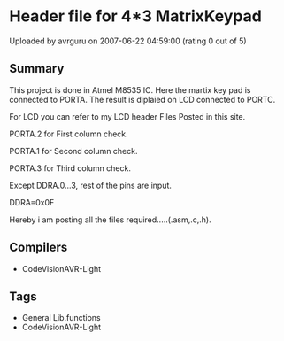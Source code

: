 # Header file for 4*3 MatrixKeypad

Uploaded by avrguru on 2007-06-22 04:59:00 (rating 0 out of 5)

## Summary

This project is done in Atmel M8535 IC. Here the martix key pad is connected to PORTA. The result is diplaied on LCD connected to PORTC.  

For LCD you can refer to my LCD header Files Posted in this site.  

PORTA.2 for First column check.  

PORTA.1 for Second column check.  

PORTA.3 for Third column check.  

Except DDRA.0...3, rest of the pins are input.  

DDRA=0x0F  

Hereby i am posting all the files required.....(.asm,.c,.h).

## Compilers

- CodeVisionAVR-Light

## Tags

- General Lib.functions
- CodeVisionAVR-Light
